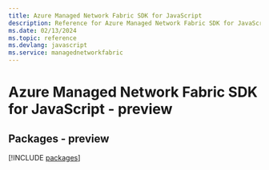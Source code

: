 ```yaml
---
title: Azure Managed Network Fabric SDK for JavaScript
description: Reference for Azure Managed Network Fabric SDK for JavaScript
ms.date: 02/13/2024
ms.topic: reference
ms.devlang: javascript
ms.service: managednetworkfabric
---
```

# Azure Managed Network Fabric SDK for JavaScript - preview
## Packages - preview
[!INCLUDE [packages](managed-network-fabric-index.md)]